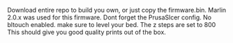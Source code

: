 Download entire repo to build you own, or just copy the firmware.bin.
Marlin 2.0.x was used for this firmware.
Dont forget the PrusaSlcer config.
No bltouch enabled.
make sure to level your bed.
The z steps are set to 800
This should give you good quality prints out of the box.